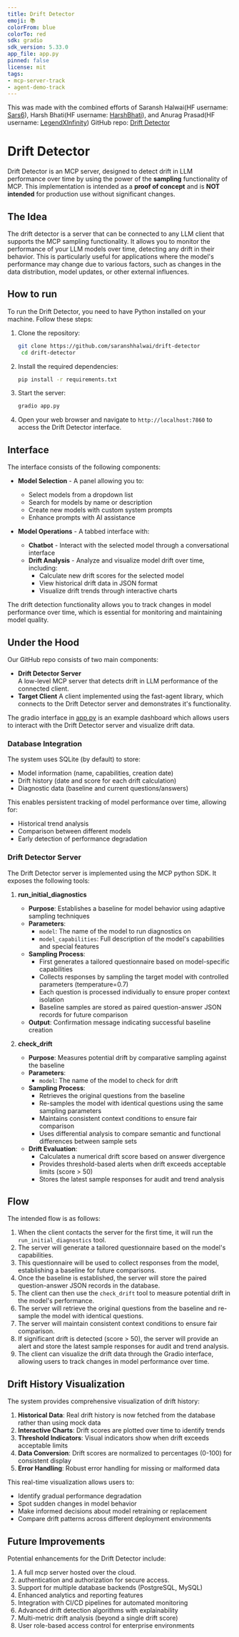 ```yaml
---
title: Drift Detector
emoji: 📚
colorFrom: blue
colorTo: red
sdk: gradio
sdk_version: 5.33.0
app_file: app.py
pinned: false
license: mit
tags: 
- mcp-server-track
- agent-demo-track
---
```


This was made with the combined efforts of Saransh Halwai(HF username: [Sars6](https://huggingface.co/Sars6)), Harsh Bhati(HF username: [HarshBhati](https://huggingface.co/HarshBhati)), and Anurag Prasad(HF username: [LegendXInfinity](https://huggingface.co/LegendXInfinity))
GitHub repo: [Drift Detector](https://github.com/saranshhalwai/drift-detector)

# Drift Detector
Drift Detector is an MCP server, designed to detect drift in LLM performance over time by using the power of the **sampling** functionality of MCP. 
This implementation is intended as a **proof of concept** and is **NOT intended** for production use without significant changes.

## The Idea

The drift detector is a server that can be connected to any LLM client that supports the MCP sampling functionality. 
It allows you to monitor the performance of your LLM models over time, detecting any drift in their behavior.
This is particularly useful for applications where the model's performance may change due to various factors, such as changes in the data distribution, model updates, or other external influences.

## How to run

To run the Drift Detector, you need to have Python installed on your machine. Follow these steps:

1. Clone the repository:
   ```bash
   git clone https://github.com/saranshhalwai/drift-detector
    cd drift-detector
    ```
2. Install the required dependencies:
    ```bash
    pip install -r requirements.txt
    ```
3. Start the server:
    ```bash
   gradio app.py
    ```
4. Open your web browser and navigate to `http://localhost:7860` to access the Drift Detector interface.

## Interface

The interface consists of the following components:
- **Model Selection** - A panel allowing you to:
  - Select models from a dropdown list
  - Search for models by name or description
  - Create new models with custom system prompts
  - Enhance prompts with AI assistance

- **Model Operations** - A tabbed interface with:
  - **Chatbot** - Interact with the selected model through a conversational interface
  - **Drift Analysis** - Analyze and visualize model drift over time, including:
    - Calculate new drift scores for the selected model
    - View historical drift data in JSON format
    - Visualize drift trends through interactive charts

The drift detection functionality allows you to track changes in model performance over time, which is essential for monitoring and maintaining model quality.

## Under the Hood

Our GitHub repo consists of two main components:

- **Drift Detector Server**  
    A low-level MCP server that detects drift in LLM performance of the connected client.
- **Target Client**
    A client implemented using the fast-agent library, which connects to the Drift Detector server and demonstrates it's functionality.

The gradio interface in [app.py](app.py) is an example dashboard which allows users to interact with the Drift Detector server and visualize drift data.

### Database Integration

The system uses SQLite (by default) to store:
- Model information (name, capabilities, creation date)
- Drift history (date and score for each drift calculation)
- Diagnostic data (baseline and current questions/answers)

This enables persistent tracking of model performance over time, allowing for:
- Historical trend analysis
- Comparison between different models
- Early detection of performance degradation

### Drift Detector Server

The Drift Detector server is implemented using the MCP python SDK.
It exposes the following tools:

1. **run_initial_diagnostics**
   - **Purpose**: Establishes a baseline for model behavior using adaptive sampling techniques
   - **Parameters**:
     - `model`: The name of the model to run diagnostics on
     - `model_capabilities`: Full description of the model's capabilities and special features
   - **Sampling Process**:
     - First generates a tailored questionnaire based on model-specific capabilities
     - Collects responses by sampling the target model with controlled parameters (temperature=0.7)
     - Each question is processed individually to ensure proper context isolation
     - Baseline samples are stored as paired question-answer JSON records for future comparison
   - **Output**: Confirmation message indicating successful baseline creation

2. **check_drift**
   - **Purpose**: Measures potential drift by comparative sampling against the baseline
   - **Parameters**:
     - `model`: The name of the model to check for drift
   - **Sampling Process**:
     - Retrieves the original questions from the baseline
     - Re-samples the model with identical questions using the same sampling parameters
     - Maintains consistent context conditions to ensure fair comparison
     - Uses differential analysis to compare semantic and functional differences between sample sets
   - **Drift Evaluation**:
     - Calculates a numerical drift score based on answer divergence
     - Provides threshold-based alerts when drift exceeds acceptable limits (score > 50)
     - Stores the latest sample responses for audit and trend analysis

## Flow

The intended flow is as follows:
1. When the client contacts the server for the first time, it will run the `run_initial_diagnostics` tool.
2. The server will generate a tailored questionnaire based on the model's capabilities.
3. This questionnaire will be used to collect responses from the model, establishing a baseline for future comparisons.
4. Once the baseline is established, the server will store the paired question-answer JSON records in the database.
5. The client can then use the `check_drift` tool to measure potential drift in the model's performance.
6. The server will retrieve the original questions from the baseline and re-sample the model with identical questions.
7. The server will maintain consistent context conditions to ensure fair comparison.
8. If significant drift is detected (score > 50), the server will provide an alert and store the latest sample responses for audit and trend analysis.
9. The client can visualize the drift data through the Gradio interface, allowing users to track changes in model performance over time.

## Drift History Visualization

The system provides comprehensive visualization of drift history:

1. **Historical Data**: Real drift history is now fetched from the database rather than using mock data
2. **Interactive Charts**: Drift scores are plotted over time to identify trends
3. **Threshold Indicators**: Visual indicators show when drift exceeds acceptable limits
4. **Data Conversion**: Drift scores are normalized to percentages (0-100) for consistent display
5. **Error Handling**: Robust error handling for missing or malformed data

This real-time visualization allows users to:
- Identify gradual performance degradation
- Spot sudden changes in model behavior
- Make informed decisions about model retraining or replacement
- Compare drift patterns across different deployment environments

## Future Improvements

Potential enhancements for the Drift Detector include:
1. A full mcp server hosted over the cloud.
2. authentication and authorization for secure access.
1. Support for multiple database backends (PostgreSQL, MySQL)
2. Enhanced analytics and reporting features
3. Integration with CI/CD pipelines for automated monitoring
4. Advanced drift detection algorithms with explainability
5. Multi-metric drift analysis (beyond a single drift score)
6. User role-based access control for enterprise environments
